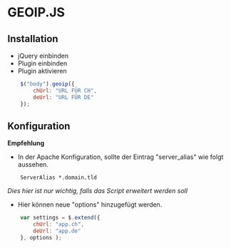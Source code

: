 GEOIP.JS
==============

Installation
--------------

- jQuery einbinden
- Plugin einbinden
- Plugin aktivieren
```javascript
	$("body").geoip({
		chUrl: "URL FÜR CH",
		deUrl: "URL FÜR DE"
	});
``` 	
Konfiguration
--------------

**Empfehlung**
- In der Apache Konfiguration, sollte der Eintrag "server_alias" wie folgt aussehen.
```
	ServerAlias *.domain.tld
```
*Dies hier ist nur wichtig, falls das Script erweitert werden soll*

- Hier können neue "options" hinzugefügt werden.
```javascript
	var settings = $.extend({
		chUrl: "app.ch",
		deUrl: "app.de"
	}, options );
``` 